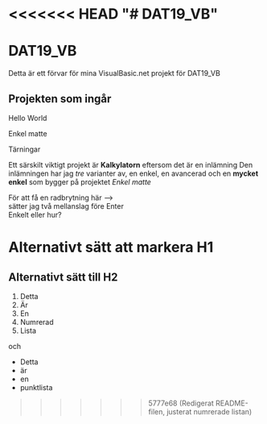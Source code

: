 <<<<<<< HEAD
"# DAT19_VB" 
=======
# DAT19_VB 

Detta är ett förvar för mina VisualBasic.net projekt för DAT19_VB

## Projekten som ingår

Hello World

Enkel matte

Tärningar

Ett särskilt viktigt projekt är **Kalkylatorn** eftersom det är en inlämning
Den inlämningen har jag _tre_ varianter av, en enkel, en avancerad
och en __mycket enkel__ som bygger på projektet *Enkel matte*

För att få en radbrytning här -->  
sätter jag två mellanslag före Enter  
Enkelt eller hur?

Alternativt sätt att markera H1
===============================

Alternativt sätt till H2
------------------------
1. Detta
2. Är
3. En
4. Numrerad
5. Lista

och 

* Detta
* är
* en 
* punktlista
>>>>>>> 5777e68 (Redigerat README-filen, justerat numrerade listan)

